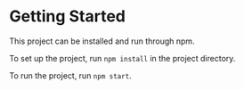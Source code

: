 # Getting Started
This project can be installed and run through npm.

To set up the project, run `npm install` in the project directory.

To run the project, run `npm start`. 

